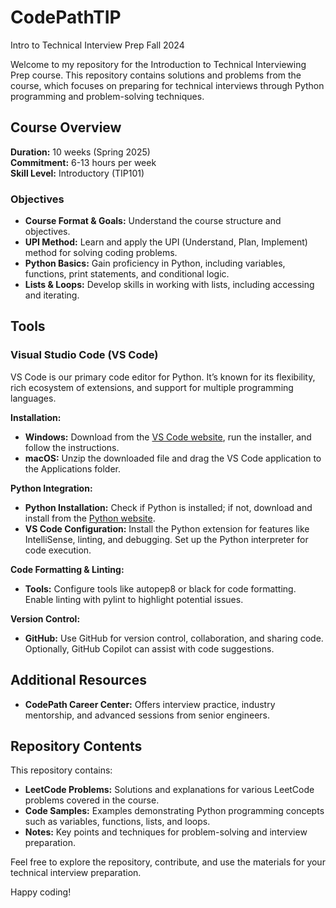 # CodePathTIP
Intro to Technical Interview Prep Fall 2024

Welcome to my repository for the Introduction to Technical Interviewing Prep course. This repository contains solutions and problems from the course, which focuses on preparing for technical interviews through Python programming and problem-solving techniques.

## Course Overview

**Duration:** 10 weeks (Spring 2025)  
**Commitment:** 6-13 hours per week  
**Skill Level:** Introductory (TIP101)

### Objectives

- **Course Format & Goals:** Understand the course structure and objectives.
- **UPI Method:** Learn and apply the UPI (Understand, Plan, Implement) method for solving coding problems.
- **Python Basics:** Gain proficiency in Python, including variables, functions, print statements, and conditional logic.
- **Lists & Loops:** Develop skills in working with lists, including accessing and iterating.

## Tools

### Visual Studio Code (VS Code)

VS Code is our primary code editor for Python. It’s known for its flexibility, rich ecosystem of extensions, and support for multiple programming languages.

**Installation:**

- **Windows:** Download from the [VS Code website](https://code.visualstudio.com/), run the installer, and follow the instructions.
- **macOS:** Unzip the downloaded file and drag the VS Code application to the Applications folder.

**Python Integration:**

- **Python Installation:** Check if Python is installed; if not, download and install from the [Python website](https://python.org).
- **VS Code Configuration:** Install the Python extension for features like IntelliSense, linting, and debugging. Set up the Python interpreter for code execution.

**Code Formatting & Linting:**

- **Tools:** Configure tools like autopep8 or black for code formatting. Enable linting with pylint to highlight potential issues.

**Version Control:**

- **GitHub:** Use GitHub for version control, collaboration, and sharing code. Optionally, GitHub Copilot can assist with code suggestions.

## Additional Resources

- **CodePath Career Center:** Offers interview practice, industry mentorship, and advanced sessions from senior engineers.

## Repository Contents

This repository contains:

- **LeetCode Problems:** Solutions and explanations for various LeetCode problems covered in the course.
- **Code Samples:** Examples demonstrating Python programming concepts such as variables, functions, lists, and loops.
- **Notes:** Key points and techniques for problem-solving and interview preparation.

Feel free to explore the repository, contribute, and use the materials for your technical interview preparation.

Happy coding!